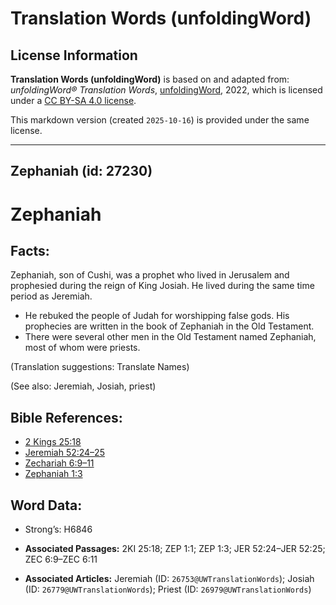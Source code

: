 # Translation Words (unfoldingWord)

## License Information

**Translation Words (unfoldingWord)** is based on and adapted from: _unfoldingWord® Translation Words_, [unfoldingWord](https://unfoldingword.org/utw), 2022, which is licensed under a [CC BY-SA 4.0 license](https://creativecommons.org/licenses/by-sa/4.0/legalcode.en).

This markdown version (created `2025-10-16`) is provided under the same license.



--------------------------------

## Zephaniah (id: 27230)

Zephaniah
=========

Facts:
------

Zephaniah, son of Cushi, was a prophet who lived in Jerusalem and prophesied during the reign of King Josiah. He lived during the same time period as Jeremiah.

* He rebuked the people of Judah for worshipping false gods. His prophecies are written in the book of Zephaniah in the Old Testament.
* There were several other men in the Old Testament named Zephaniah, most of whom were priests.

(Translation suggestions: Translate Names)

(See also: Jeremiah, Josiah, priest)

Bible References:
-----------------

* [2 Kings 25:18](https://ref.ly/2Kgs25:18)
* [Jeremiah 52:24–25](https://ref.ly/Jer52:24-Jer52:25)
* [Zechariah 6:9–11](https://ref.ly/Zech6:9-Zech6:11)
* [Zephaniah 1:3](https://ref.ly/Zeph1:3)

Word Data:
----------

* Strong’s: H6846

* **Associated Passages:** 2KI 25:18; ZEP 1:1; ZEP 1:3; JER 52:24–JER 52:25; ZEC 6:9–ZEC 6:11
* **Associated Articles:** Jeremiah (ID: `26753@UWTranslationWords`); Josiah (ID: `26779@UWTranslationWords`); Priest (ID: `26979@UWTranslationWords`)

